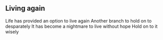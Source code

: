 ## Living again

Life has provided an option to live again
Another branch to hold on to desparately
It has become a nightmare to live without hope
Hold on to it wisely